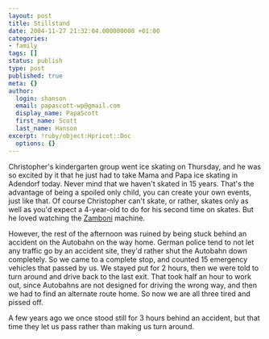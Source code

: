 ```yaml
---
layout: post
title: Stillstand
date: 2004-11-27 21:32:04.000000000 +01:00
categories:
- family
tags: []
status: publish
type: post
published: true
meta: {}
author:
  login: shanson
  email: papascott-wp@gmail.com
  display_name: PapaScott
  first_name: Scott
  last_name: Hanson
excerpt: !ruby/object:Hpricot::Doc
  options: {}
---
```

<p>Christopher's kindergarten group went ice skating on Thursday, and he was so excited by it that he just had to take Mama and Papa ice skating in Adendorf today. Never mind that we haven't skated in 15 years. That's the advantage of being a spoiled only child, you can create your own events, just like that. Of course Christopher can't skate, or rather, skates only as well as you'd expect a 4-year-old to do for his second time on skates. But he loved watching the <a href="http://www.zamboni.com/">Zamboni</a> machine. </p>
<p>However, the rest of the afternoon was ruined by being stuck behind an accident on the Autobahn on the way home. German police tend to not let any traffic go by an accident site, they'd rather shut the Autobahn down completely. So we came to a complete stop, and counted 15 emergency vehicles that passed by us. We stayed put for 2 hours, then we were told to turn around and drive back to the last exit. That took half an hour to work out, since Autobahns are not designed for driving the wrong way, and then we had to find an alternate route home. So now we are all three tired and pissed off. </p>
<p>A few years ago we once stood still for 3 hours behind an accident, but that time they let us pass rather than making us turn around.</p>
